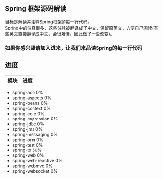 ## Spring 框架源码解读
目标是解读并注释Spring框架的每一行代码。  
Spring中的注释很多，这些注释被翻译成了中文，保留原英文，方便自己阅读(有些英文直接翻译成中文，会很难懂，因此做了一些改变)。  
### 如果你感兴趣请加入进来，让我们来品读Spring的每一行代码
## 进度
|模块|进度|
|-|-|


- spring-aop 0%
- spring-aspects 0%
- spring-beans 0%
- spring-context 0%
- spring-core 0%
- spring-expression 0%
- spring-jdbc 0%
- spring-jms 0%
- spring-messaging 0%
- spring-orm 0%
- spring-test 0%
- spring-tx 80%
- spring-web 0%
- spring-web-reactive 0%
- spring-webmvc 0%
- spring-websocket 0%